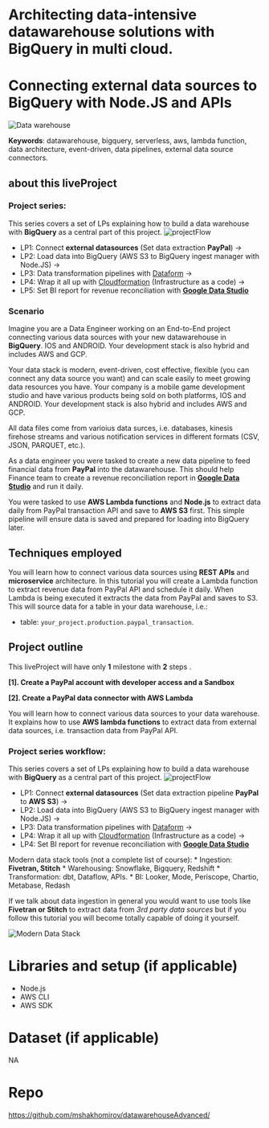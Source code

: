 
# Architecting data-intensive datawarehouse solutions with BigQuery in multi cloud.
# **Connecting external data sources to BigQuery with Node.JS and APIs**
![Data warehouse](https://mydataschool.com/liveprojects/img/externalDataBigQuery.png)

**Keywords**: datawarehouse, bigquery, serverless, aws, lambda function, data architecture, event-driven, data pipelines, external data source connectors.

## about this liveProject
### Project series: 
This series covers a set of LPs explaining how to build a data warehouse with **BigQuery** as a central part of this project.
![projectFlow](https://mydataschool.com/liveprojects/img/projectFlow.drawio.png)

* LP1: Connect **external datasources** (Set data extraction **PayPal**) -> 
* LP2: Load data into BigQuery (AWS S3 to BigQuery ingest manager with Node.JS) -> 
* LP3: Data transformation pipelines with [Dataform](dataform.co) -> 
* LP4: Wrap it all up with [Cloudformation](https://aws.amazon.com/cloudformation/) (Infrastructure as a code) ->
* LP5: Set BI report for revenue reconciliation with [**Google Data Studio**](https://datastudio.google.com/u/0/navigation/reporting)

### Scenario
Imagine you are a Data Engineer working on an End-to-End project connecting various data sources with your new datawarehouse in **BigQuery**.
IOS and ANDROID. Your development stack is also hybrid and includes AWS and GCP. 


Your data stack is modern, event-driven, cost effective, flexible (you can connect any data source you want) and can scale easily to meet growing data resources you have. Your company is a mobile game development studio and have various products being sold on both platforms, IOS and ANDROID. Your development stack is also hybrid and includes AWS and GCP.

All data files come from varioius data surces, i.e. databases, kinesis firehose streams and various notification services in different formats (CSV, JSON, PARQUET, etc.).

As a data engineer you were tasked to create a new data pipeline to feed financial data from **PayPal** into the datawarehouse. This should help Finance team to create a revenue reconciliation report in [**Google Data Studio**](https://datastudio.google.com/u/0/navigation/reporting) and run it daily. 

You were tasked to use **AWS Lambda functions** and **Node.js** to extract data daily from PayPal transaction API and save to **AWS S3** first. This simple pipeline will ensure data is saved and prepared for loading into BigQuery later.

## Techniques employed

You will learn how to connect various data sources using **REST APIs** and **microservice** architecture. In this tutorial you will create a Lambda function to extract revenue data from PayPal API and schedule it daily.
When Lambda is being executed it extracts the data from PayPal and saves to S3. This will source data for a table in your data warehouse, i.e.:
- table: `your_project.production.paypal_transaction`.

## Project outline

This liveProject will have only **1** milestone with **2** steps .

**[1]. Create a PayPal account with developer access and a Sandbox**

**[2]. Create a PayPal data connector with AWS Lambda**


You will learn how to connect various data sources to your data warehouse. It explains how to use **AWS lambda functions** to extract data from external data sources, i.e. transaction data from PayPal API.

### Project series workflow: 
This series covers a set of LPs explaining how to build a data warehouse with **BigQuery** as a central part of this project.
![projectFlow](https://mydataschool.com/liveprojects/img/projectFlow.drawio.png)

* LP1: Connect **external datasources** (Set data extraction pipeline **PayPal** to **AWS S3**) -> 
* LP2: Load data into BigQuery (AWS S3 to BigQuery ingest manager with Node.JS) -> 
* LP3: Data transformation pipelines with [Dataform](dataform.co) -> 
* LP4: Wrap it all up with [Cloudformation](https://aws.amazon.com/cloudformation/) (Infrastructure as a code) ->
* LP4: Set BI report for revenue reconciliation with [**Google Data Studio**](https://datastudio.google.com/u/0/navigation/reporting)

Modern data stack tools (not a complete list of course):
    * Ingestion: **Fivetran, Stitch**
    * Warehousing: Snowflake, Bigquery, Redshift
    * Transformation: dbt, Dataflow, APIs.
    * BI: Looker, Mode, Periscope, Chartio, Metabase, Redash

If we talk about data ingestion in general you would want to use tools like **Fivetran or Stitch** to extract data from *3rd party data sources* but if you follow this tutorial you will become totally capable of doing it yourself.

![Modern Data Stack](https://mydataschool.com/liveprojects/img/modernDataStack.png)



# Libraries and setup (if applicable)

- Node.js
- AWS CLI
- AWS SDK



# Dataset (if applicable)

NA

# Repo
https://github.com/mshakhomirov/datawarehouseAdvanced/
